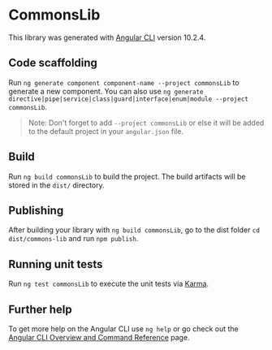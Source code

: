 # CommonsLib

This library was generated with [Angular CLI](https://github.com/angular/angular-cli) version 10.2.4.

## Code scaffolding

Run `ng generate component component-name --project commonsLib` to generate a new component. You can also use `ng generate directive|pipe|service|class|guard|interface|enum|module --project commonsLib`.
> Note: Don't forget to add `--project commonsLib` or else it will be added to the default project in your `angular.json` file. 

## Build

Run `ng build commonsLib` to build the project. The build artifacts will be stored in the `dist/` directory.

## Publishing

After building your library with `ng build commonsLib`, go to the dist folder `cd dist/commons-lib` and run `npm publish`.

## Running unit tests

Run `ng test commonsLib` to execute the unit tests via [Karma](https://karma-runner.github.io).

## Further help

To get more help on the Angular CLI use `ng help` or go check out the [Angular CLI Overview and Command Reference](https://angular.io/cli) page.
